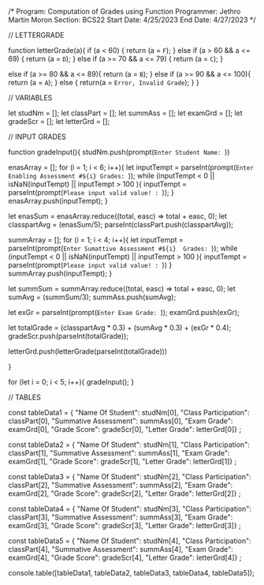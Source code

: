 /*
    Program:    Computation of Grades using Function
    Programmer: Jethro Martin Moron
    Section:    BCS22
    Start Date: 4/25/2023
    End Date:   4/27/2023
*/
 
// LETTERGRADE

function letterGrade(a){
  if (a < 60) {
    return (a = `F`);
  }
  else if (a > 60 && a <= 69) {
    return (a = `D`);
  }
  else if (a >= 70 && a <= 79) {
    return (a = `C`);
  }
 
  else if (a >= 80 && a <= 89){
    return (a = `B`);
  }
  else if (a >= 90 && a <= 100){
    return (a = `A`);
  }
  else {
    return(a = `Error, Invalid Grade`);
  }
}
  
// VARIABLES

let studNm = [];
let classPart = [];
let summAss = [];
let examGrd = [];
let gradeScr = [];
let letterGrd = [];
 
// INPUT GRADES
 
function gradeInput(){
  studNm.push(prompt(`Enter Student Name: `))
 
  enasArray = [];
  for (i = 1; i < 6; i++){
    let inputTempt = parseInt(prompt(`Enter Enabling Assessment #${i} Grades: `));
    while (inputTempt < 0 || isNaN(inputTempt) || inputTempt > 100 ){
      inputTempt = parseInt(prompt(`Please input valid value! : `));
    }
    enasArray.push(inputTempt);
  }
 
  let enasSum = enasArray.reduce((total, easc) => total + easc, 0);
  let classpartAvg = (enasSum/5);
  parseInt(classPart.push(classpartAvg));

  summArray = [];
  for (i = 1; i < 4; i++){
    let inputTempt = parseInt(prompt(`Enter Sumattive Assessment #${i}  Grades: `));
    while (inputTempt < 0 || isNaN(inputTempt) || inputTempt > 100 ){
      inputTempt = parseInt(prompt(`Please input valid value! : `))
    }
    summArray.push(inputTempt);
  }
 
  
  let summSum = summArray.reduce((total, easc) => total + easc, 0);
  let sumAvg = (summSum/3);
  summAss.push(sumAvg);
 
  let exGr = parseInt(prompt(`Enter Exam Grade: `));
  examGrd.push(exGr);
 
  let totalGrade = (classpartAvg * 0.3) + (sumAvg * 0.3) + (exGr * 0.4);
  gradeScr.push(parseInt(totalGrade));
 
  letterGrd.push(letterGrade(parseInt(totalGrade)))
 
}
 
for (let i = 0; i < 5; i++){
  gradeInput();
}
 
// TABLES

const tableData1 = 
  { "Name Of Student": studNm[0],
    "Class Participation": classPart[0], 
    "Summative Assessment": summAss[0], 
    "Exam Grade": examGrd[0], 
    "Grade Score": gradeScr[0], 
    "Letter Grade": letterGrd[0]}
;
 
const tableData2 = 
  { "Name Of Student": studNm[1],
    "Class Participation": classPart[1], 
    "Summative Assessment": summAss[1], 
    "Exam Grade": examGrd[1], 
    "Grade Score": gradeScr[1], 
    "Letter Grade": letterGrd[1]}
;
 
const tableData3 = 
  { "Name Of Student": studNm[2],
    "Class Participation": classPart[2], 
    "Summative Assessment": summAss[2], 
    "Exam Grade": examGrd[2], 
    "Grade Score": gradeScr[2], 
    "Letter Grade": letterGrd[2]}
;
 
const tableData4 = 
  { "Name Of Student": studNm[3],
    "Class Participation": classPart[3], 
    "Summative Assessment": summAss[3], 
    "Exam Grade": examGrd[3], 
    "Grade Score": gradeScr[3], 
    "Letter Grade": letterGrd[3]}
;
 
const tableData5 = 
  { "Name Of Student": studNm[4],
    "Class Participation": classPart[4], 
    "Summative Assessment": summAss[4], 
    "Exam Grade": examGrd[4], 
    "Grade Score": gradeScr[4], 
    "Letter Grade": letterGrd[4]}
;
 
console.table([tableData1, tableData2, tableData3, tableData4, tableData5]);
 
